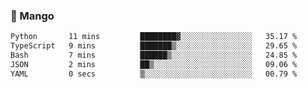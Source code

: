 ### 🥭 Mango

<!--START_SECTION:waka-->

```txt
Python       11 mins         ████████▓░░░░░░░░░░░░░░░░   35.17 %
TypeScript   9 mins          ███████▒░░░░░░░░░░░░░░░░░   29.65 %
Bash         7 mins          ██████▒░░░░░░░░░░░░░░░░░░   24.85 %
JSON         2 mins          ██▒░░░░░░░░░░░░░░░░░░░░░░   09.06 %
YAML         0 secs          ▒░░░░░░░░░░░░░░░░░░░░░░░░   00.79 %
```

<!--END_SECTION:waka-->
